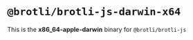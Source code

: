 # `@brotli/brotli-js-darwin-x64`

This is the **x86_64-apple-darwin** binary for `@brotli/brotli-js`
